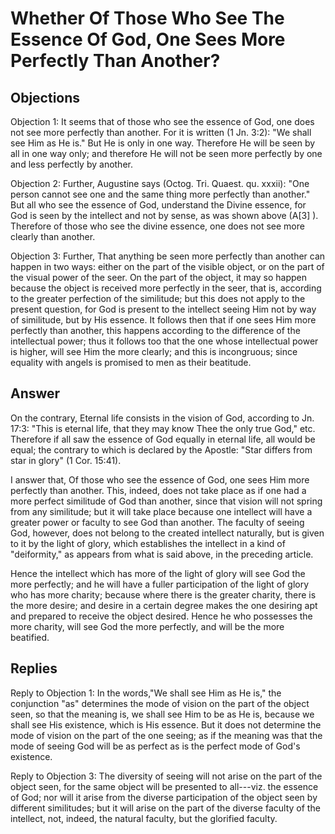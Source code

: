 # Whether Of Those Who See The Essence Of God, One Sees More Perfectly Than Another?

## Objections

Objection 1: It seems that of those who see the essence of God, one does not see more perfectly than another. For it is written (1 Jn. 3:2): "We shall see Him as He is." But He is only in one way. Therefore He will be seen by all in one way only; and therefore He will not be seen more perfectly by one and less perfectly by another.

Objection 2: Further, Augustine says (Octog. Tri. Quaest. qu. xxxii): "One person cannot see one and the same thing more perfectly than another." But all who see the essence of God, understand the Divine essence, for God is seen by the intellect and not by sense, as was shown above (A[3] ). Therefore of those who see the divine essence, one does not see more clearly than another.

Objection 3: Further, That anything be seen more perfectly than another can happen in two ways: either on the part of the visible object, or on the part of the visual power of the seer. On the part of the object, it may so happen because the object is received more perfectly in the seer, that is, according to the greater perfection of the similitude; but this does not apply to the present question, for God is present to the intellect seeing Him not by way of similitude, but by His essence. It follows then that if one sees Him more perfectly than another, this happens according to the difference of the intellectual power; thus it follows too that the one whose intellectual power is higher, will see Him the more clearly; and this is incongruous; since equality with angels is promised to men as their beatitude.

## Answer

On the contrary, Eternal life consists in the vision of God, according to Jn. 17:3: "This is eternal life, that they may know Thee the only true God," etc. Therefore if all saw the essence of God equally in eternal life, all would be equal; the contrary to which is declared by the Apostle: "Star differs from star in glory" (1 Cor. 15:41).

I answer that, Of those who see the essence of God, one sees Him more perfectly than another. This, indeed, does not take place as if one had a more perfect similitude of God than another, since that vision will not spring from any similitude; but it will take place because one intellect will have a greater power or faculty to see God than another. The faculty of seeing God, however, does not belong to the created intellect naturally, but is given to it by the light of glory, which establishes the intellect in a kind of "deiformity," as appears from what is said above, in the preceding article.

Hence the intellect which has more of the light of glory will see God the more perfectly; and he will have a fuller participation of the light of glory who has more charity; because where there is the greater charity, there is the more desire; and desire in a certain degree makes the one desiring apt and prepared to receive the object desired. Hence he who possesses the more charity, will see God the more perfectly, and will be the more beatified.

## Replies

Reply to Objection 1: In the words,"We shall see Him as He is," the conjunction "as" determines the mode of vision on the part of the object seen, so that the meaning is, we shall see Him to be as He is, because we shall see His existence, which is His essence. But it does not determine the mode of vision on the part of the one seeing; as if the meaning was that the mode of seeing God will be as perfect as is the perfect mode of God's existence.

Reply to Objection 3: The diversity of seeing will not arise on the part of the object seen, for the same object will be presented to all---viz. the essence of God; nor will it arise from the diverse participation of the object seen by different similitudes; but it will arise on the part of the diverse faculty of the intellect, not, indeed, the natural faculty, but the glorified faculty.